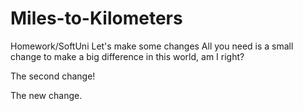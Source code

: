 # Miles-to-Kilometers
Homework/SoftUni
Let's make some changes
All you need is a small change to make a big difference in this world, am I right? 

The second change!

The new change.

